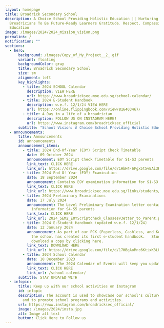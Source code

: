 ```yaml
---
layout: homepage
title: Broadrick Secondary School
description: A Choice School Providing Holistic Education || Nurturing
  Broadricians To Be Future-Ready Learners Gratitude. Respect. Compassion (GRC)
  Education
image: /images/2024/2024_mission_vision.png
permalink: /
notification: ""
sections:
  - hero:
      background: /images/Copy_of_My_Project__2_.gif
      variant: floating
      backgroundColor: gray
      title: Broadrick Secondary School
      size: sm
      alignment: left
      key_highlights:
        - title: 2024 SCHOOL Calendar
          description: VIEW HERE
          url: https://www.broadricksec.moe.edu.sg/school-calendar/
        - title: 2024 E-Student Handbook
          description: w.e.f. 12/1/24 VIEW HERE
          url: https://online.flippingbook.com/view/816403467/
        - title: A Day in a life of a broadrician
          description: FOLLOW US ON INSTAGRAM HERE!
          url: https://www.instagram.com/broadricksec_official
      subtitle: "School Vision: A Choice School Providing Holistic Education"
  - announcements:
      title: Announcements
      id: announcements
      announcement_items:
        - title: 2024 End-Of-Year (EOY) Script Check Timetable
          date: 09 October 2024
          announcement: EOY Script Check Timetable for S1-S3 parents
          link_text: CLICK HERE
          link_url: https://drive.google.com/file/d/1HbH4-6Pgx5t5vEAi3RjdPqSXi5IFKfGM/view?usp=drive_link
        - title: 2024 End-Of-Year (EOY) Examination
          date: 18 September 2024
          announcement: Contains EOY examination information for S1-S3 parents
          link_text: CLICK HERE
          link_url: https://www.broadricksec.moe.edu.sg/links/students/assessment-schedule/
        - title: 2024 Preliminary Examinations
          date: 17 July 2024
          announcement: The Level Preliminary Examination letter contains important
            information for S4-S5 parents
          link_text: CLICK HERE
          link_url: 2024_SEM2_EOYScriptcheck_Classesv3etter_to_Parent.pdf
        - title: 2024 E-Student Handbook (updated w.e.f. 12/1/24)
          date: 12 January 2024
          announcement: As part of our PCK (Paperless, Cashless, and Keyless) philosophy,
            the school has created its first e-student handbook.   Students can
            download a copy by clicking here.
          link_text: DOWNLOAD HERE
          link_url: https://drive.google.com/file/d/17HBgAoMnc6KtixK3LFkBL4eWN4B5lK3T/view?usp=sharing
        - title: 2024 School Calendar
          date: 18 December 2023
          announcement: The 2024 Calendar of Events will keep you updated
          link_text: CLICK HERE
          link_url: /school-calendar/
      subtitle: STAY UPDATED WITH
  - infopic:
      title: Keep up with our school activities on Instagram
      id: infopic
      description: The account is used to showcase our school's culture and values,
        and to promote school programs and activities.
      url: https://www.instagram.com/broadricksec_official/
      image: /images/2024/insta.jpg
      alt: Image alt text
      button: Click Here to Follow us
---
```

